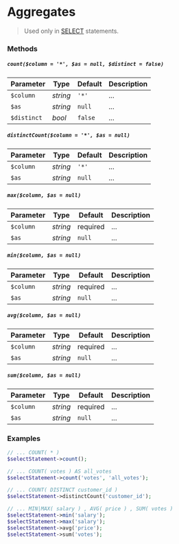 # Aggregates

> Used only in [SELECT](https://github.com/FaaPz/Slim-PDO/blob/master/docs/Statement/SELECT.md) statements.

### Methods

##### `count($column = '*', $as = null, $distinct = false)`

Parameter | Type | Default | Description
--- | --- | --- | ---
`$column` | *string* | `'*'` | ...
`$as` | *string* | `null` | ...
`$distinct` | *bool* | `false` | ...

##### `distinctCount($column = '*', $as = null)`

Parameter | Type | Default | Description
--- | --- | --- | ---
`$column` | *string* | `'*'` | ...
`$as` | *string* | `null` | ...

##### `max($column, $as = null)`

Parameter | Type | Default | Description
--- | --- | --- | ---
`$column` | *string* | required | ...
`$as` | *string* | `null` | ...

##### `min($column, $as = null)`

Parameter | Type | Default | Description
--- | --- | --- | ---
`$column` | *string* | required | ...
`$as` | *string* | `null` | ...

##### `avg($column, $as = null)`

Parameter | Type | Default | Description
--- | --- | --- | ---
`$column` | *string* | required | ...
`$as` | *string* | `null` | ...

##### `sum($column, $as = null)`

Parameter | Type | Default | Description
--- | --- | --- | ---
`$column` | *string* | required | ...
`$as` | *string* | `null` | ...

### Examples

```php
// ... COUNT( * )
$selectStatement->count();

// ... COUNT( votes ) AS all_votes
$selectStatement->count('votes', 'all_votes');

// ... COUNT( DISTINCT customer_id )
$selectStatement->distinctCount('customer_id');

// ... MIN|MAX( salary ) , AVG( price ) , SUM( votes )
$selectStatement->min('salary');
$selectStatement->max('salary');
$selectStatement->avg('price');
$selectStatement->sum('votes');
```

